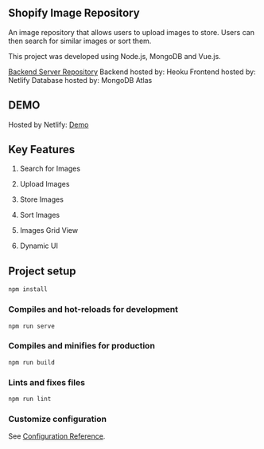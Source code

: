 ## Shopify Image Repository 

An image repository that allows users to upload images to store. Users can then search for similar images or sort them.

This project was developed using Node.js, MongoDB and Vue.js.

[Backend Server Repository](https://github.com/Elie-Elia/Shopify-Image-Repository-Server)
Backend hosted by: Heoku
Frontend hosted by: Netlify
Database hosted by: MongoDB Atlas  

## DEMO
Hosted by Netlify: [Demo](https://shopify-image-repo.netlify.app/)

## Key Features

1. Search for Images

2. Upload Images

3. Store Images

4. Sort Images

5. Images Grid View

6. Dynamic UI

## Project setup
```
npm install
```

### Compiles and hot-reloads for development
```
npm run serve
```

### Compiles and minifies for production
```
npm run build
```

### Lints and fixes files
```
npm run lint
```

### Customize configuration
See [Configuration Reference](https://cli.vuejs.org/config/).

